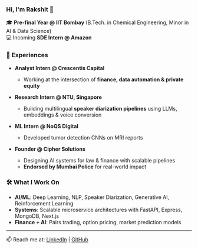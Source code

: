 ### Hi, I'm Rakshit 👋  

🎓 **Pre-final Year @ IIT Bombay** (B.Tech. in Chemical Engineering, Minor in AI & Data Science)  
💻 Incoming **SDE Intern @ Amazon**  

### 💼 Experiences  
- **Analyst Intern @ Crescentis Capital**  
  - Working at the intersection of **finance, data automation & private equity**  

- **Research Intern @ NTU, Singapore**  
  - Building multilingual **speaker diarization pipelines** using LLMs, embeddings & voice conversion  

- **ML Intern @ NoQS Digital**  
  - Developed tumor detection CNNs on MRI reports 

- **Founder @ Cipher Solutions**  
  - Designing AI systems for law & finance with scalable pipelines  
  - **Endorsed by Mumbai Police** for real-world impact  

### 🛠️ What I Work On  
- **AI/ML**: Deep Learning, NLP, Speaker Diarization, Generative AI, Reinforcement Learning  
- **Systems**: Scalable microservice architectures with FastAPI, Express, MongoDB, Next.js  
- **Finance + AI**: Pairs trading, option pricing, market prediction models  

---

📫 Reach me at: [LinkedIn](https://www.linkedin.com/in/rakshit-sawarn-65793a291/) | [GitHub](https://github.com/Rakshit-Sawarn-iitb)  
